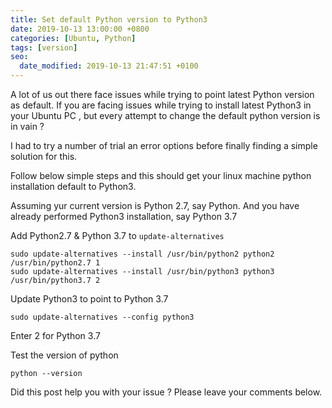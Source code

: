 ```yaml
---
title: Set default Python version to Python3
date: 2019-10-13 13:00:00 +0800
categories: [Ubuntu, Python]
tags: [version]
seo:
  date_modified: 2019-10-13 21:47:51 +0100
---
```


A lot of us out there face issues while trying to point latest Python version as default. If you are facing issues while trying to install latest Python3 in your Ubuntu PC , but every attempt to change the default python version is in vain ?

I had to try a number of trial an error options before finally finding a simple solution for this.

Follow below simple steps and this should get your linux machine python installation default to Python3.

Assuming yur current version is Python 2.7, say Python. And you have already performed Python3 installation, say Python 3.7

Add Python2.7 & Python 3.7 to `update-alternatives`

```shell
sudo update-alternatives --install /usr/bin/python2 python2 /usr/bin/python2.7 1
sudo update-alternatives --install /usr/bin/python3 python3 /usr/bin/python3.7 2
```

Update Python3 to point to Python 3.7

```shell
sudo update-alternatives --config python3
```
Enter 2 for Python 3.7

Test the version of python

```shell
python --version
```

Did this post help you with your issue ? Please leave your comments below.